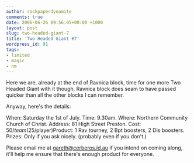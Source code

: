 ```yaml
---
author: rockpaperdynamite
comments: true
date: 2006-06-26 09:56:05+00:00 +1000
layout: post
slug: two-headed-giant-7
title: 'Two Headed Giant #7'
wordpress_id: 91
tags:
- limited
- magic
- nm
---
```


Here we are, already at the end of Ravnica block, time for one more Two Headed Giant with it though. Ravnica block does seam to have passed quicker than all the other blocks I can remember.

Anyway, here's the details:

When: Saturday the 1st of July.
Time: 9.30am.
Where: Northern Community Church of Christ.
Address: 81 High Street Preston.
Cost: $50/team ($25/player)Product: 1 Rav tourney, 2 Bpt boosters, 2 Dis boosters.
Prizes: Only if you ask nicely. (probably even if you don't.)

Please email me at gareth@cerberos.id.au if you intend on coming along, it'll help me ensure that there's enough product for everyone.
